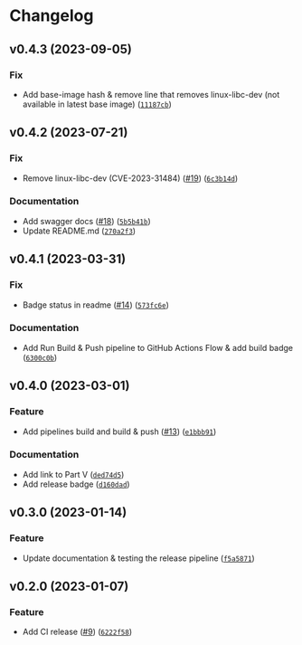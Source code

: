 # Changelog

<!--next-version-placeholder-->

## v0.4.3 (2023-09-05)

### Fix

* Add base-image hash & remove line that removes linux-libc-dev (not available in latest base image) ([`11187cb`](https://github.com/johschmidt42/python-project-johannes/commit/11187cb484bd73a6fc311e3515f05c27e0d3ee50))

## v0.4.2 (2023-07-21)
### Fix
* Remove linux-libc-dev (CVE-2023-31484) ([#19](https://github.com/johschmidt42/python-project-johannes/issues/19)) ([`6c3b14d`](https://github.com/johschmidt42/python-project-johannes/commit/6c3b14d4f72c74d5c705d58fd5380884ae9c065d))

### Documentation
* Add swagger docs ([#18](https://github.com/johschmidt42/python-project-johannes/issues/18)) ([`5b5b41b`](https://github.com/johschmidt42/python-project-johannes/commit/5b5b41b08acbbf51d812787fb8d405dc67e4c9c2))
* Update README.md ([`270a2f3`](https://github.com/johschmidt42/python-project-johannes/commit/270a2f36edb65921fd23e6d040e31ee9de35ebf2))

## v0.4.1 (2023-03-31)
### Fix
* Badge status in readme ([#14](https://github.com/johschmidt42/python-project-johannes/issues/14)) ([`573fc6e`](https://github.com/johschmidt42/python-project-johannes/commit/573fc6e022f0372fe08fc26014232d36d2b0580c))

### Documentation
* Add Run Build & Push pipeline to GitHub Actions Flow & add build badge ([`6300c0b`](https://github.com/johschmidt42/python-project-johannes/commit/6300c0b67b9da172902cecf038d2a88ce17030c8))

## v0.4.0 (2023-03-01)
### Feature
* Add pipelines build and build & push ([#13](https://github.com/johschmidt42/python-project-johannes/issues/13)) ([`e1bbb91`](https://github.com/johschmidt42/python-project-johannes/commit/e1bbb91ec347a831fd2a0c83fddfedf7fd0ce894))

### Documentation
* Add link to Part V ([`ded74d5`](https://github.com/johschmidt42/python-project-johannes/commit/ded74d58c83b0f19aa18f5241cd358e955f6f4e3))
* Add release badge ([`d160dad`](https://github.com/johschmidt42/python-project-johannes/commit/d160dad154597f44004d6dfdbcc3e302b241e640))

## v0.3.0 (2023-01-14)
### Feature
* Update documentation & testing the release pipeline ([`f5a5871`](https://github.com/johschmidt42/python-project-johannes/commit/f5a587173ab5194b32b923e56c2578db17fb4975))

## v0.2.0 (2023-01-07)
### Feature
* Add CI release ([#9](https://github.com/johschmidt42/python-project-johannes/issues/9)) ([`6222f58`](https://github.com/johschmidt42/python-project-johannes/commit/6222f588c77868f138ba2fb8a21cddefb92e20ad))
